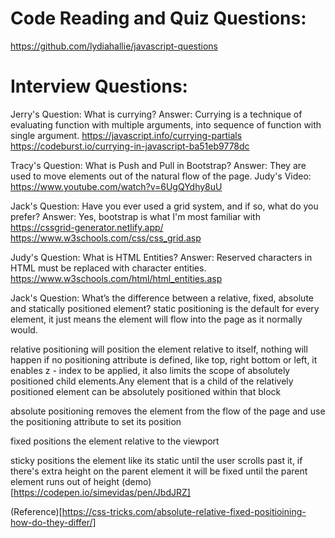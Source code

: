 # Code Reading and Quiz Questions:
https://github.com/lydiahallie/javascript-questions


# Interview Questions:

Jerry's Question: What is currying?
Answer: Currying is a technique of evaluating function with multiple arguments, into sequence of function with single argument.
https://javascript.info/currying-partials
https://codeburst.io/currying-in-javascript-ba51eb9778dc

Tracy's Question: What is Push and Pull in Bootstrap?
Answer: They are used to move elements out of the natural flow of the page.
Judy's Video: https://www.youtube.com/watch?v=6UgQYdhy8uU

Jack's Question: Have you ever used a grid system, and if so, what do you prefer?
Answer: Yes, bootstrap is what I'm most familiar with
https://cssgrid-generator.netlify.app/
https://www.w3schools.com/css/css_grid.asp

Judy's Question: What is HTML Entities?
Answer: Reserved characters in HTML must be replaced with character entities.
https://www.w3schools.com/html/html_entities.asp

Jack's Question: What’s the difference between a relative, fixed, absolute and statically positioned element?
static positioning is the default for every element, it just means the element will flow into the page as it normally would.

relative positioning will position the element relative to itself, nothing will happen if no positioning attribute is defined, like top, right bottom or left, it enables z - index to be applied, it also limits the scope of absolutely positioned child elements.Any element that is a child of the relatively positioned element can be absolutely positioned within that block

absolute positioning removes the element from the flow of the page and use the positioning attribute to set its position

fixed positions the element relative to the viewport

sticky positions the element like its static until the user scrolls past it, if there's extra height on the parent element it will be fixed until the parent element runs out of height
  (demo)[https://codepen.io/simevidas/pen/JbdJRZ]

(Reference)[https://css-tricks.com/absolute-relative-fixed-positioining-how-do-they-differ/]

